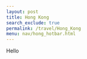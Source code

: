 ```yaml
---
layout: post 
title: Hong Kong
search_exclude: true
permalink: /travel/Hong_Kong
menu: nav/hong_hotbar.html
---
```

Hello
